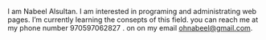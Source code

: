 I am Nabeel Alsultan.
I am interested in programing and administrating web pages.
I’m currently learning the consepts of this field. 
you can reach me at my phone number 970597062827 .
on on my email ohnabeel@gmail.com.
